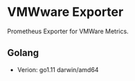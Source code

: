 # VMWware Exporter

Prometheus Exporter for VMWare Metrics. 

## Golang

* Verion: go1.11 darwin/amd64
